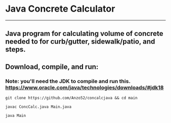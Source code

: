 # Java Concrete Calculator
---
Java program for calculating volume of concrete needed to for curb/gutter, sidewalk/patio, and steps.
---
## Download, compile, and run:
### Note: you'll need the JDK to compile and run this. https://www.oracle.com/java/technologies/downloads/#jdk18
`git clone https://github.com/Anzo52/concalcjava && cd main`

`javac ConcCalc.java Main.java`

`java Main`
